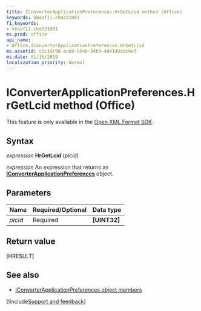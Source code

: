 ```yaml
---
title: IConverterApplicationPreferences.HrGetLcid method (Office)
keywords: vbaof11.chm331001
f1_keywords:
- vbaof11.chm331001
ms.prod: office
api_name:
- Office.IConverterApplicationPreferences.HrGetLcid
ms.assetid: c1c14c98-ac69-554b-34b9-4d4149adc6e3
ms.date: 01/16/2019
localization_priority: Normal
---
```



# IConverterApplicationPreferences.HrGetLcid method (Office)

This feature is only available in the [Open XML Format SDK](https://docs.microsoft.com/office/open-xml/open-xml-sdk.md).


## Syntax

_expression_.**HrGetLcid** (_plcid_)

_expression_ An expression that returns an **[IConverterApplicationPreferences](Office.IConverterApplicationPreferences.md)** object.


## Parameters

|Name|Required/Optional|Data type|
|:---|:----------------|:--------|
| _plcid_|Required|**[UINT32]**|

## Return value

[HRESULT]


## See also

- [IConverterApplicationPreferences object members](overview/Library-Reference/iconverterapplicationpreferences-members-office.md)

[!include[Support and feedback](~/includes/feedback-boilerplate.md)]